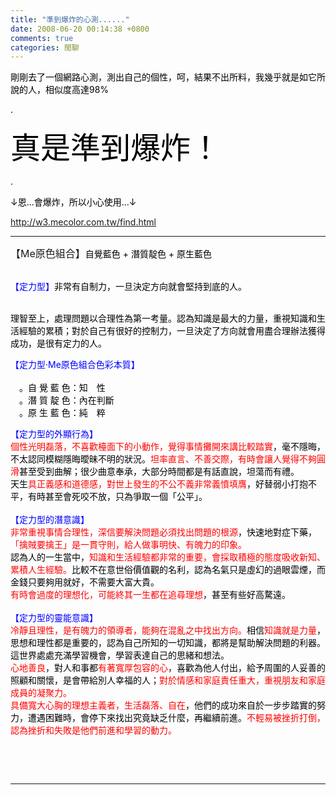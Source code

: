 ```yaml
---
title: "準到爆炸的心測......"
date: 2008-06-20 00:14:38 +0800
comments: true
categories: 閒聊
---
```

<p><font color="#000000"><span class="style17">剛剛去了一個網路心測，測出自己的個性，呵，結果不出所料，我幾乎就是如它所說的人，相似度高達98%</span></font></p><p><font color="#000000"><span class="style17">.</span></font></p><p><font color="#000000" size="7"><span class="style17"></span></font></p><p><font color="#000000" size="7"><span class="style17"></span></font></p><p><font color="#000000" size="7"><span class="style17"></span></font></p><p><font color="#000000" size="7"><span class="style17"></span></font></p><p><font color="#000000" size="7"><span class="style17"></span></font></p><p><font color="#000000" size="7"><span class="style17"></span></font></p><p><font color="#000000" size="7"><span class="style17"></span></font></p><p><font color="#000000" size="7"><span class="style17"></span></font></p><p><font color="#000000" size="7"><span class="style17"></span></font></p><p><font color="#000000" size="7"><span class="style17"></span></font></p><p><font color="#000000" size="7"><span class="style17"></span></font></p><p><font color="#000000" size="7"><span class="style17"></span></font></p><p><font color="#000000" size="7"><span class="style17"></span></font></p><p><font color="#000000" size="7"><span class="style17"></span></font></p><p><font color="#000000" size="7"><span class="style17"></span></font></p><p><font color="#000000" size="7"><span class="style17"></span></font></p><p><font color="#000000" size="7"><span class="style17"></span></font></p><p><font color="#000000" size="7"><span class="style17"></span></font></p><p><font color="#000000" size="7"><span class="style17"></span></font></p><p><font color="#000000" size="7"><span class="style17"></span></font></p><p><font color="#000000" size="7"><span class="style17"></span></font></p><p><font color="#000000" size="7"><span class="style17"></span></font></p><p><font color="#000000" size="7"><span class="style17"></span></font></p><p><font color="#000000" size="7"><span class="style17"></span></font></p><p><font color="#000000" size="7"><span class="style17"></span></font></p><p><font color="#000000" size="7"><span class="style17"></span></font></p><p><font color="#000000" size="7"><span class="style17"></span></font></p><p><font color="#000000" size="7"><span class="style17"></span></font></p><p><font color="#000000" size="7"><span class="style17"></span></font></p><p><font color="#000000" size="7"><span class="style17"></span></font></p><p><font color="#000000" size="7"><span class="style17"></span></font></p><p><font color="#000000" size="7"><span class="style17"></span></font></p><p><font color="#000000" size="7"><span class="style17"></span></font></p><p><font color="#000000" size="7"><span class="style17"></span></font></p><p><font color="#000000" size="7"><span class="style17"></span></font></p><p><font color="#000000" size="7"><span class="style17"></span></font></p><p><font color="#000000" size="7"><span class="style17"></span></font></p><p><font color="#000000" size="7"><span class="style17"></span></font></p><p><font color="#000000" size="7"><span class="style17"></span></font></p><p><font color="#000000" size="7"><span class="style17"></span></font></p><p><font color="#000000" size="7"><span class="style17"></span></font></p><p><font color="#000000" size="7"><span class="style17"></span></font></p><p><font color="#000000" size="7"><span class="style17"></span></font></p><p><font color="#000000" size="7"><span class="style17"></span></font></p><p><font color="#000000" size="7"><span class="style17"></span></font></p><p><font color="#000000" size="7"><span class="style17"></span></font></p><p><font color="#000000" size="7"><span class="style17"></span></font></p><p><font color="#000000" size="7"><span class="style17"></span></font></p><p><font color="#000000" size="7"><span class="style17"></span></font></p><p><font color="#000000" size="7"><span class="style17"></span></font></p><p><font color="#000000" size="7"><span class="style17"></span></font></p><p><font color="#000000" size="7"><span class="style17"></span></font></p><p><font color="#000000" size="7"><span class="style17"></span></font></p><p><font color="#000000" size="7"><span class="style17"></span></font></p><p><font color="#000000" size="7"><span class="style17"></span></font></p><p><font color="#000000" size="7"><span class="style17"></span></font></p><p><font color="#000000" size="7"><span class="style17">真是準到爆炸！</span></font></p><p><font color="#000000" size="7"><span class="style17"></span></font></p><p><font color="#000000"><span class="style17"></span></font></p><p><font color="#000000"><span class="style17"></span></font></p><p><font color="#000000" size="7"><span class="style17"></span></font></p><p><font color="#000000"><span class="style17"></span></font></p><p><font color="#000000"><span class="style17"></span></font></p><p><font color="#000000"><span class="style17">.</span></font></p><p><font color="#000000"><span class="style17">↓恩...會爆炸，所以小心使用...↓</span></font></p><p><font color="#000000"><span class="style17"><span class="style17"><a href="http://w3.mecolor.com.tw/find.html">http://w3.mecolor.com.tw/find.html</a></span></span></font></p><hr /><p><font size="+0"><span>【Me原色組合】</span></font><font color="#000000"><span class="style17">自覺藍色 + 潛質靛色 + 原生藍色</span></font></p><p class="style16"><font color="#0000ff"><span class="style17"> <br />【定力型】</span></font><font color="#000000"><span class="style25">非常有自制力，一旦決定方向就會堅持到底的人。 </span></font></p><p class="style16"><span class="style25"></span><br /><font color="#000000">理智至上，處理問題以合理性為第一考量。認為知識是最大的力量，重視知識和生活經驗的累積；對於自己有很好的控制力，一旦決定了方向就會用盡合理辦法獲得成功，是很有定力的人。</font></p></td /><td></td></td /></td /></td /></td /></td /></td /></td /><td></td></td /></td /></td /></td /></td /></td /><td bgcolor="#ffffff" colspan="2" rowspan="2"></td></td /></td /></td /></td /></td /></td /><p class="style16"><font color="#0000ff"><span class="style16"><span class="style17">【定力型‧Me原色組合色彩本質】</span><br /></span><br /><span class="style40">　<font color="#000000">。自 覺 藍 色：知　性</font></span></font><span class="style16"><br /><font color="#000000"><span class="style67">　。潛 質 靛 色：內在判斷</span><br /><span class="style48">　<span class="style50">。原 生 藍 色：純　粹</span></span></font></span></p></td /><td bgcolor="#ffffff" colspan="2" rowspan="2"></td></td /></td /></td /></td /></td /></td /></tr /><tr></tr></tr /></tr /></tr /></tr /></tr /></tr /><td bgcolor="#ffffff" colspan="6" rowspan="3"></td></td /></td /></td /></td /></td /></td /><p class="style16"><font color="#0000ff"><span class="style57">【定力型的外顯行為】</span><br /><font color="#000000"><span class="style59"><font color="#ff0000">個性光明磊落，不喜歡檯面下的小動作，覺得事情攤開來講比較踏實</font></span>，毫不隱晦，不太認同模糊隱晦曖昧不明的狀況。<span class="style60"><font color="#ff0000">坦率直言、不善交際，有時會讓人覺得不夠圓滑</font></span>甚至受到曲解；很少曲意奉承，大部分時間都是有話直說，坦蕩而有禮。 <br />天生<span class="style59"><font color="#ff0000">具正義感和道德感，對世上發生的不公不義非常義憤填膺</font></span>，好替弱小打抱不平，有時甚至會死咬不放，只為爭取一個「公平」。</font><br /><br /><span class="style58">【定力型的潛意識】</span><br /></font><font color="#000000"><span class="style67"><font color="#ff0000">非常重視事情合理性，深信要解決問題必須找出問題的根源</font></span>，快速地對症下藥，<span class="style67"><font color="#ff0000">「擒賊要擒王」是一貫守則，給人做事明快、有魄力的印象。</font></span><br />認為人的一生當中，<span class="style67"><font color="#ff0000">知識和生活經驗都非常的重要，會採取積極的態度吸收新知、累積人生經驗。</font></span>比較不在意世俗價值觀的名利，認為名氣只是虛幻的過眼雲煙，而金錢只要夠用就好，不需要大富大貴。<br /><span class="style67"><font color="#ff0000">有時會過度的理想化，可能終其一生都在追尋理想</font></span>，甚至有些好高騖遠。</font><span class="style20"><br /></span><span class="style17"><br /><span class="style59"><font color="#0000ff">【定力型的靈能意識】</font></span></span><br /><font color="#000000"><span class="style50"><font color="#ff0000">冷靜且理性，是有魄力的領導者，能夠在混亂之中找出方向。</font></span>相信<span class="style50"><font color="#ff0000">知識就是力量</font></span>，思想和理性都是重要的，認為自己所知的一切知識，都將是幫助解決問題的利器。這世界處處充滿學習機會，學習表達自己的思緒和想法。<br /><span class="style50"><font color="#ff0000">心地善良</font></span>，對人和事都<span class="style50"><font color="#ff0000">有著寬厚包容的心</font></span>，喜歡為他人付出，給予周圍的人妥善的照顧和關懷，是會帶給別人幸福的人；<span class="style50"><font color="#ff0000">對於情感和家庭責任重大</font><font color="#ff0000">，重視朋友和家庭成員的凝聚力。</font></span><br /><span class="style50"><font color="#ff0000">具備寬大心胸的理想主義者，生活磊落、自在</font></span>，他們的成功來自於一步步踏實的努力，遭遇困難時，會停下來找出究竟缺乏什麼，再繼續前進。</font><font color="#ff0000"><span class="style50">不輕易被挫折打倒，認為挫折和失敗是他們前進和學習的動力。</span></font></p><p class="style16"><font color="#0000ff"><span class="style50"></span></font></p><p> </p></td /></tr /><p> </p><hr />
